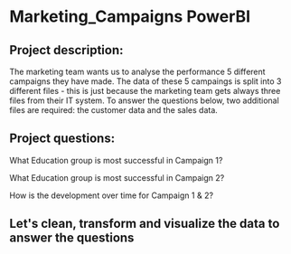 # Marketing_Campaigns PowerBI

## Project description:

The marketing team wants us to analyse the performance 5 different campaigns they have made. 
The data of these 5 campaings is split into 3 different files - this is just because the marketing team gets always three files from their IT system.
To answer the questions below, two additional files are required: the customer data and the sales data.



## Project questions:
What Education group is most successful in Campaign 1?

What Education group is most successful in Campaign 2?

How is the development over time for Campaign 1 & 2?

## Let's clean, transform and visualize the data to answer the questions
